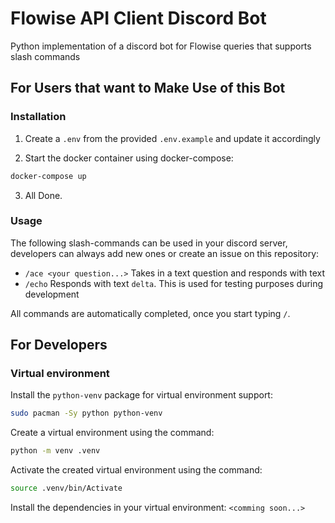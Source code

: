 # Flowise API Client Discord Bot

Python implementation of a discord bot for Flowise queries that supports slash commands

## For Users that want to Make Use of this Bot

### Installation

1. Create a `.env` from the provided `.env.example` and update it accordingly

2. Start the docker container using docker-compose:

```sh
docker-compose up
```

3. All Done.

### Usage

The following slash-commands can be used in your discord server, developers can always add new ones or create an issue on this repository:

- `/ace <your question...>` Takes in a text question and responds with text
- `/echo` Responds with text `delta`. This is used for testing purposes during development

All commands are automatically completed, once you start typing `/`.

## For Developers

### Virtual environment

Install the `python-venv` package for virtual environment support:

```sh
sudo pacman -Sy python python-venv
```

Create a virtual environment using the command:

```sh
python -m venv .venv
```

Activate the created virtual environment using the command:

```sh
source .venv/bin/Activate
```

Install the dependencies in your virtual environment:
`<comming soon...>`
